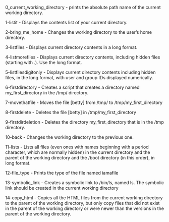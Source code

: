 0_current_working_directory - prints the absolute path name of the current working directory.

1-listit - Displays the contents list of your current directory.

2-bring_me_home - Changes the working directory to the user’s home directory.

3-listfiles - Displays current directory contents in a long format.

4-listmorefiles - Displays current directory contents, including hidden files (starting with .). Use the long format.

5-listfilesdigitonly - Displays current directory contents including hidden files, in the long format, with user and group IDs displayed numerically.

6-firstdirectory - Creates a script that creates a directory named my_first_directory in the /tmp/ directory.

7-movethatfile - Moves the file [betty] from /tmp/ to /tmp/my_first_directory

8-firstdelete - Deletes the file [betty] in /tmp/my_first_directory

9-firstdirdeletion - Deletes the directory my_first_directory that is in the /tmp directory.

10-back - Changes the working directory to the previous one.

11-lists - Lists all files (even ones with names beginning with a period character, which are normally hidden) in the current directory and the parent of the working directory and the /boot directory (in this order), in long format.

12-file_type - Prints the type of the file named iamafile

13-symbolic_link - Creates a symbolic link to /bin/ls, named ls. The symbolic link should be created in the current working directory

14-copy_html - Copies all the HTML files from the current working directory to the parent of the working directory, but only copy files that did not exist in the parent of the working directory or were newer than the versions in the parent of the working directory.

